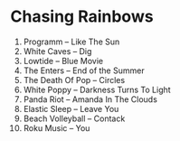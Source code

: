 # Chasing Rainbows 

1. Programm – Like The Sun
2. White Caves – Dig
3. Lowtide – Blue Movie
4. The Enters – End of the Summer
5. The Death Of Pop – Circles
6. White Poppy – Darkness Turns To Light
7. Panda Riot – Amanda In The Clouds
8. Elastic Sleep – Leave You
9. Beach Volleyball – Contack
10. Roku Music – You
<!--stackedit_data:
eyJoaXN0b3J5IjpbLTkwNjg0NDU4NV19
-->